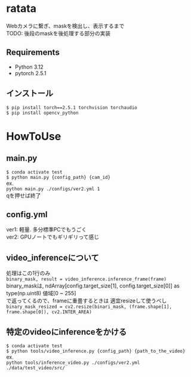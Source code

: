 # ratata  
Webカメラに繋ぎ、maskを検出し、表示するまで  
TODO: 後段のmaskを後処理する部分の実装  

## Requirements  
- Python 3.12  
- pytorch 2.5.1  

## インストール  
```$ pip install torch==2.5.1 torchvision torchaudio```  
```$ pip install opencv_python```  

# HowToUse  
## main.py  
```$ conda activate test```  
```$ python main.py {config_path} {cam_id}```  
ex.  
```python main.py ./configs/ver2.yml 1```  
qを押せば終了  

## config.yml  
ver1: 軽量. 多分標準PCでもうごく  
ver2: GPUノートでもギリギリって感じ  

## video_inferenceについて  
処理はこの1行のみ  
```binary_mask, result = video_inference.inference_frame(frame)```  
binary_maskは, ndArray[config.target_size[1], config.target_size[0]] as type(np.uint8) 値域[0 ~ 255]  
で返ってくるので、frameに重畳するときは 適宜resizeして使うべし  
```binary_mask_resized = cv2.resize(binari_mask, (frame.shape[1], frame.shape[0]), cv2.INTER_AREA)```  

## 特定のvideoにinferenceをかける  
```$ conda activate test```  
```$ python tools/video_inference.py {config_path} {path_to_the_video}```  
ex.  
```python tools/inference_video.py ./configs/ver2.yml ./data/test_video/src/```  
